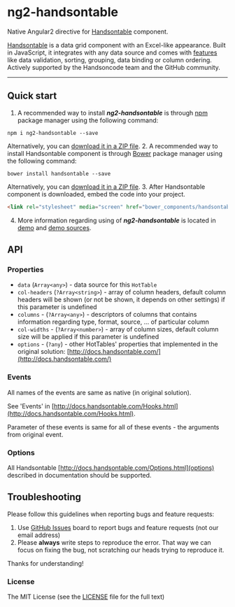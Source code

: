 # ng2-handsontable

Native Angular2 directive for [Handsontable](https://github.com/handsontable/handsontable) component.

[Handsontable](https://github.com/handsontable/handsontable) is a data grid component with an Excel-like appearance. Built in JavaScript, it integrates with any data source and comes with [features](http://docs.handsontable.com/0.17.0/tutorial-features.html) like data validation, sorting, grouping, data binding or column ordering. Actively supported by the Handsoncode team and the GitHub community.

- - -

## Quick start

1. A recommended way to install ***ng2-handsontable*** is through [npm](https://www.npmjs.com/search?q=ng2-handsontable) package manager using the following command:

  `npm i ng2-handsontable --save`

  Alternatively, you can [download it in a ZIP file](https://github.com/valor-software/ng2-handsontable/archive/master.zip).
2. A recommended way to install Handsontable component is through [Bower](http://bower.io/search/?q=handsontable) package manager using the following command:

  `bower install handsontable --save`

  Alternatively, you can [download it in a ZIP file](https://github.com/handsontable/handsontable/archive/master.zip).
3. After Handsontable component is downloaded, embed the code into your project.

  ```html
  <link rel="stylesheet" media="screen" href="bower_components/handsontable/dist/handsontable.full.css">
  ```

4. More information regarding using of ***ng2-handsontable*** is located in
  [demo](http://valor-software.github.io/ng2-handsontable/) and [demo sources](https://github.com/valor-software/ng2-handsontable/tree/master/demo).

## API

### Properties

  - `data` (`Array<any>`) - data source for this `HotTable`
  - `col-headers` (`?Array<string>`) - array of column headers, default column headers will be shown (or not be shown, it depends on other settings) if this parameter is undefined
  - `columns` - (`?Array<any>`) - descriptors of columns that contains information regarding type, format, source, ... of particular column
  - `col-widths` - (`?Array<number>`) - array of column sizes, default column size will be applied if this parameter is undefined
  - `options` - (`?any`) - other HotTables' properties that implemented in the original solution: [http://docs.handsontable.com/](http://docs.handsontable.com/)

### Events

All names of the events are same as native (in original solution).

See 'Events' in [http://docs.handsontable.com/Hooks.html](http://docs.handsontable.com/Hooks.html).

Parameter of these events is same for all of these events - the arguments from original event.

### Options

All Handsontable [http://docs.handsontable.com/Options.html](options) described in documentation should be supported.

## Troubleshooting

Please follow this guidelines when reporting bugs and feature requests:

1. Use [GitHub Issues](https://github.com/valor-software/ng2-handsontable/issues) board to report bugs and feature requests (not our email address)
2. Please **always** write steps to reproduce the error. That way we can focus on fixing the bug, not scratching our heads trying to reproduce it.

Thanks for understanding!

### License

The MIT License (see the [LICENSE](https://github.com/valor-software/ng2-handsontable/blob/master/LICENSE) file for the full text)
